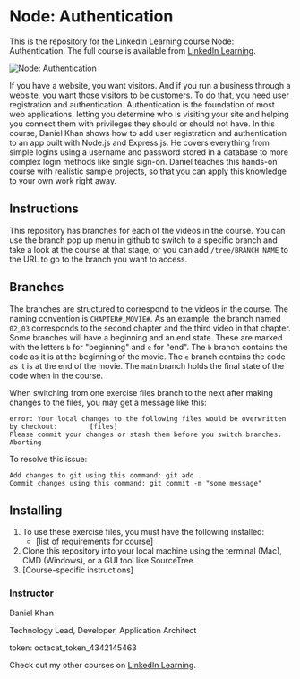 # Node: Authentication
This is the repository for the LinkedIn Learning course Node: Authentication. The full course is available from [LinkedIn Learning][lil-course-url].

![Node: Authentication][lil-thumbnail-url] 

If you have a website, you want visitors. And if you run a business through a website, you want those visitors to be customers. To do that, you need user registration and authentication. Authentication is the foundation of most web applications, letting you determine who is visiting your site and helping you connect them with privileges they should or should not have. In this course, Daniel Khan shows how to add user registration and authentication to an app built with Node.js and Express.js. He covers everything from simple logins using a username and password stored in a database to more complex login methods like single sign-on. Daniel teaches this hands-on course with realistic sample projects, so that you can apply this knowledge to your own work right away.

## Instructions
This repository has branches for each of the videos in the course. You can use the branch pop up menu in github to switch to a specific branch and take a look at the course at that stage, or you can add `/tree/BRANCH_NAME` to the URL to go to the branch you want to access.

## Branches
The branches are structured to correspond to the videos in the course. The naming convention is `CHAPTER#_MOVIE#`. As an example, the branch named `02_03` corresponds to the second chapter and the third video in that chapter. 
Some branches will have a beginning and an end state. These are marked with the letters `b` for "beginning" and `e` for "end". The `b` branch contains the code as it is at the beginning of the movie. The `e` branch contains the code as it is at the end of the movie. The `main` branch holds the final state of the code when in the course.

When switching from one exercise files branch to the next after making changes to the files, you may get a message like this:

    error: Your local changes to the following files would be overwritten by checkout:        [files]
    Please commit your changes or stash them before you switch branches.
    Aborting

To resolve this issue:
	
    Add changes to git using this command: git add .
	Commit changes using this command: git commit -m "some message"

## Installing
1. To use these exercise files, you must have the following installed:
	- [list of requirements for course]
2. Clone this repository into your local machine using the terminal (Mac), CMD (Windows), or a GUI tool like SourceTree.
3. [Course-specific instructions]


### Instructor

Daniel Khan 
                            
Technology Lead, Developer, Application Architect

token: octacat_token_4342145463

Check out my other courses on [LinkedIn Learning](https://www.linkedin.com/learning/instructors/daniel-khan).

[lil-course-url]: https://www.linkedin.com/learning/node-authentication
[lil-thumbnail-url]: https://cdn.lynda.com/course/2881188/2881188-1624987742273-16x9.jpg
